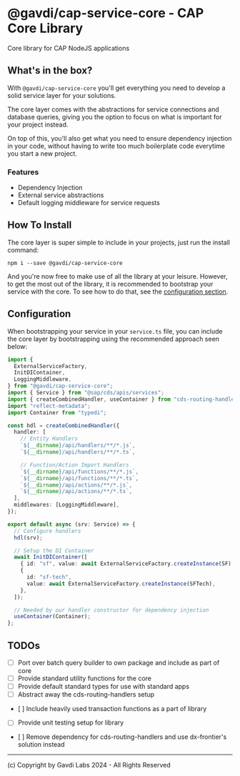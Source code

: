 # @gavdi/cap-service-core - CAP Core Library

Core library for CAP NodeJS applications

## What's in the box?

With `@gavdi/cap-service-core` you'll get everything you need to develop a solid service layer for your solutions.

The core layer comes with the abstractions for service connections and database queries,
giving you the option to focus on what is important for your project instead.

On top of this, you'll also get what you need to ensure dependency injection in your code,
without having to write too much boilerplate code everytime you start a new project.

### Features

- Dependency Injection
- External service abstractions
- Default logging middleware for service requests

## How To Install

The core layer is super simple to include in your projects, just run the install command:

```shell
npm i --save @gavdi/cap-service-core
```

And you're now free to make use of all the library at your leisure.
However, to get the most out of the library, it is recommended to bootstrap your service with the core.
To see how to do that, see the [configuration section](##configuration).

## Configuration

When bootstrapping your service in your `service.ts` file, you can include the core layer by bootstrapping using the recommended approach seen below:

```typescript
import {
  ExternalServiceFactory,
  InitDIContainer,
  LoggingMiddleware,
} from "@gavdi/cap-service-core";
import { Service } from "@sap/cds/apis/services";
import { createCombinedHandler, useContainer } from "cds-routing-handlers";
import "reflect-metadata";
import Container from "typedi";

const hdl = createCombinedHandler({
  handler: [
    // Entity Handlers
    `${__dirname}/api/handlers/**/*.js`,
    `${__dirname}/api/handlers/**/*.ts`,

    // Function/Action Import Handlers
    `${__dirname}/api/functions/**/*.js`,
    `${__dirname}/api/functions/**/*.ts`,
    `${__dirname}/api/actions/**/*.js`,
    `${__dirname}/api/actions/**/*.ts`,
  ],
  middlewares: [LoggingMiddleware],
});

export default async (srv: Service) => {
  // Configure handlers
  hdl(srv);

  // Setup the DI Container
  await InitDIContainer([
    { id: "sf", value: await ExternalServiceFactory.createInstance(SF) },
    {
      id: "sf-tech",
      value: await ExternalServiceFactory.createInstance(SFTech),
    },
  ]);

  // Needed by our handler constructor for dependency injection
  useContainer(Container);
};
```

## TODOs

- [ ] Port over batch query builder to own package and include as part of core
- [ ] Provide standard utility functions for the core
- [ ] Provide default standard types for use with standard apps
- [ ] Abstract away the cds-routing-handlers setup
- [ ] Include heavily used transaction functions as a part of library
- [ ] Provide unit testing setup for library
- [ ] Remove dependency for cds-routing-handlers and use dx-frontier's solution instead

---

(c) Copyright by Gavdi Labs 2024 - All Rights Reserved
